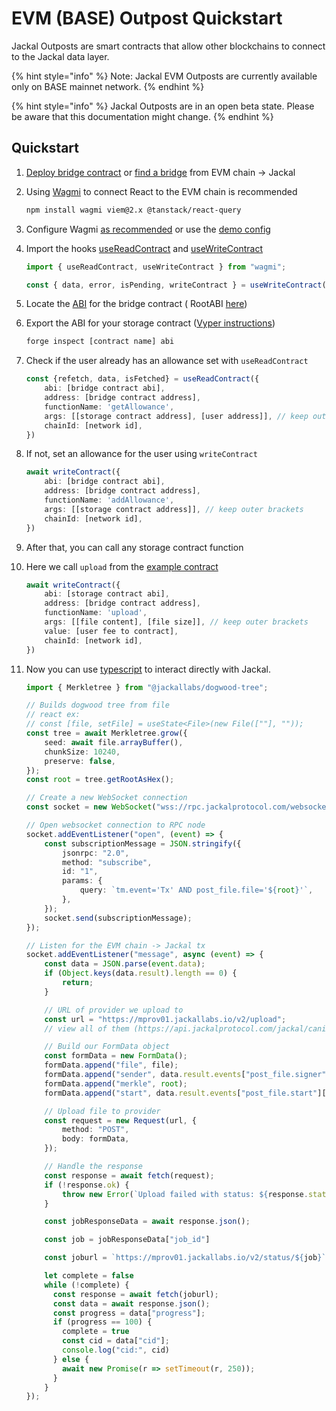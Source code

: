 # EVM (BASE) Outpost Quickstart

Jackal Outposts are smart contracts that allow other blockchains to connect to the Jackal data layer.

{% hint style="info" %}
Note: Jackal EVM Outposts are currently available only on BASE mainnet network.
{% endhint %}


{% hint style="info" %}
Jackal Outposts are in an open beta state. Please be aware that this documentation might change.
{% endhint %}

## Quickstart

1. [Deploy bridge contract](https://github.com/JackalLabs/mulberry/blob/main/DEPLOY.md)
   or [find a bridge](https://github.com/JackalLabs/mulberry/blob/main/config/config.go#L43) from EVM chain -> Jackal

2. Using [Wagmi](https://wagmi.sh/) to connect React to the EVM chain is recommended
    ```bash
    npm install wagmi viem@2.x @tanstack/react-query
    ```

3. Configure Wagmi [as recommended](https://wagmi.sh/react/getting-started#use-wagmi) or use
   the [demo config](https://github.com/JackalLabs/evm-demo-ui/blob/main/src/wagmi.ts)

4. Import the hooks [useReadContract](https://wagmi.sh/react/api/hooks/useReadContract)
   and [useWriteContract](https://wagmi.sh/react/api/hooks/useWriteContract)
    ```ts
    import { useReadContract, useWriteContract } from "wagmi";
    
    const { data, error, isPending, writeContract } = useWriteContract();
    ```

5. Locate the [ABI](https://docs.soliditylang.org/en/latest/abi-spec.html) for the bridge contract (
   RootABI [here](https://github.com/JackalLabs/evm-demo-ui/blob/main/src/app/abis.ts))

6. Export the ABI for your storage
   contract ([Vyper instructions](https://docs.vyperlang.org/en/latest/deploying-contracts.html#deploying-a-contract))
    ```bash
    forge inspect [contract name] abi
    ```

7. Check if the user already has an allowance set with `useReadContract`
    ```ts
    const {refetch, data, isFetched} = useReadContract({
        abi: [bridge contract abi],
        address: [bridge contract address],
        functionName: 'getAllowance',
        args: [[storage contract address], [user address]], // keep outer brackets 
        chainId: [network id],
    })
    ```

8. If not, set an allowance for the user using `writeContract`
    ```ts
    await writeContract({
        abi: [bridge contract abi],
        address: [bridge contract address],
        functionName: 'addAllowance',
        args: [[storage contract address]], // keep outer brackets 
        chainId: [network id],
    })
    ```

9. After that, you can call any storage contract function

10. Here we call `upload` from
    the [example contract](https://github.com/JackalLabs/mulberry/blob/main/forge/src/StorageDrawer.sol#L15)
    ```ts
    await writeContract({
        abi: [storage contract abi],
        address: [bridge contract address],
        functionName: 'upload',
        args: [[file content], [file size]], // keep outer brackets 
        value: [user fee to contract],
        chainId: [network id],
    })
    ```

11. Now you can use [typescript](https://gist.github.com/slightlyskepticalpotat/fa40f705eca2e324f03f881485ecd6a0) to
    interact directly with Jackal.
    ```ts
    import { Merkletree } from "@jackallabs/dogwood-tree";

    // Builds dogwood tree from file
    // react ex:
    // const [file, setFile] = useState<File>(new File([""], ""));
    const tree = await Merkletree.grow({
        seed: await file.arrayBuffer(),
        chunkSize: 10240,
        preserve: false,
    });
    const root = tree.getRootAsHex();
    
    // Create a new WebSocket connection
    const socket = new WebSocket("wss://rpc.jackalprotocol.com/websocket");
    
    // Open websocket connection to RPC node
    socket.addEventListener("open", (event) => {
        const subscriptionMessage = JSON.stringify({
            jsonrpc: "2.0",
            method: "subscribe",
            id: "1",
            params: {
                query: `tm.event='Tx' AND post_file.file='${root}'`,
            },
        });
        socket.send(subscriptionMessage);
    });
    
    // Listen for the EVM chain -> Jackal tx
    socket.addEventListener("message", async (event) => {
        const data = JSON.parse(event.data);
        if (Object.keys(data.result).length == 0) {
            return;
        }

        // URL of provider we upload to
        const url = "https://mprov01.jackallabs.io/v2/upload"; 
        // view all of them (https://api.jackalprotocol.com/jackal/canine-chain/storage/active_providers)
    
        // Build our FormData object
        const formData = new FormData();
        formData.append("file", file);
        formData.append("sender", data.result.events["post_file.signer"][0]);
        formData.append("merkle", root);
        formData.append("start", data.result.events["post_file.start"][0]);

        // Upload file to provider
        const request = new Request(url, {
            method: "POST",
            body: formData,
        });

        // Handle the response
        const response = await fetch(request);
        if (!response.ok) {
            throw new Error(`Upload failed with status: ${response.status}`);
        }
    
        const jobResponseData = await response.json();

        const job = jobResponseData["job_id"]

        const joburl = `https://mprov01.jackallabs.io/v2/status/${job}`

        let complete = false
        while (!complete) {
          const response = await fetch(joburl);
          const data = await response.json();
          const progress = data["progress"];
          if (progress == 100) {
            complete = true
            const cid = data["cid"];
            console.log("cid:", cid)
          } else {
            await new Promise(r => setTimeout(r, 250));
          }
        }
    });
    ```